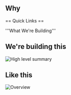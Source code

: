## Why

== Quick Links ==

'''What We're Building'''

## We're building this 
![High level summary](http://openfoodweb.org/foundation/wp-content/uploads/2012/12/OFW-Platform-pic.png)

## Like this
![Overview](http://openfoodweb.org/foundation/wp-content/uploads/2012/12/OFWF-Platform-Call-for-Volunteers-1024x723.jpg)